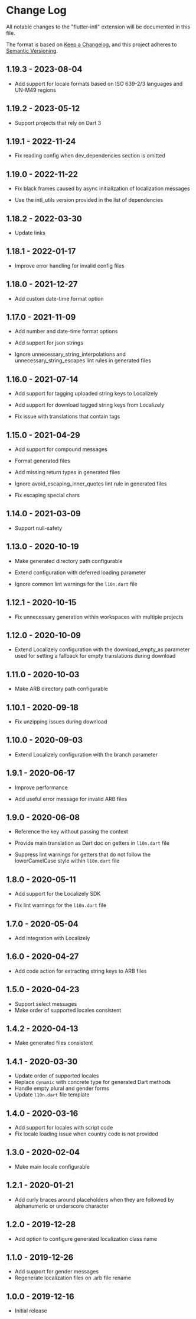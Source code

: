 # Change Log

All notable changes to the "flutter-intl" extension will be documented in this file.

The format is based on [Keep a Changelog](https://keepachangelog.com/en/1.0.0/),
and this project adheres to [Semantic Versioning](https://semver.org/spec/v2.0.0.html).

## 1.19.3 - 2023-08-04

- Add support for locale formats based on ISO 639-2/3 languages and UN-M49 regions

## 1.19.2 - 2023-05-12

- Support projects that rely on Dart 3

## 1.19.1 - 2022-11-24

- Fix reading config when dev_dependencies section is omitted

## 1.19.0 - 2022-11-22

- Fix black frames caused by async initialization of localization messages

- Use the intl_utils version provided in the list of dependencies

## 1.18.2 - 2022-03-30

- Update links

## 1.18.1 - 2022-01-17

- Improve error handling for invalid config files

## 1.18.0 - 2021-12-27

- Add custom date-time format option

## 1.17.0 - 2021-11-09

- Add number and date-time format options

- Add support for json strings

- Ignore unnecessary_string_interpolations and unnecessary_string_escapes lint rules in generated files

## 1.16.0 - 2021-07-14

- Add support for tagging uploaded string keys to Localizely

- Add support for download tagged string keys from Localizely

- Fix issue with translations that contain tags

## 1.15.0 - 2021-04-29

- Add support for compound messages

- Format generated files

- Add missing return types in generated files

- Ignore avoid_escaping_inner_quotes lint rule in generated files

- Fix escaping special chars

## 1.14.0 - 2021-03-09

- Support null-safety

## 1.13.0 - 2020-10-19

- Make generated directory path configurable

- Extend configuration with deferred loading parameter

- Ignore common lint warnings for the `l10n.dart` file

## 1.12.1 - 2020-10-15

- Fix unnecessary generation within workspaces with multiple projects

## 1.12.0 - 2020-10-09

- Extend Localizely configuration with the download_empty_as parameter used for setting a fallback for empty translations during download

## 1.11.0 - 2020-10-03

- Make ARB directory path configurable

## 1.10.1 - 2020-09-18

- Fix unzipping issues during download

## 1.10.0 - 2020-09-03

- Extend Localizely configuration with the branch parameter

## 1.9.1 - 2020-06-17

- Improve performance

- Add useful error message for invalid ARB files

## 1.9.0 - 2020-06-08

- Reference the key without passing the context

- Provide main translation as Dart doc on getters in `l10n.dart` file

- Suppress lint warnings for getters that do not follow the lowerCamelCase style within `l10n.dart` file

## 1.8.0 - 2020-05-11

- Add support for the Localizely SDK

- Fix lint warnings for the `l10n.dart` file

## 1.7.0 - 2020-05-04

- Add integration with Localizely

## 1.6.0 - 2020-04-27

- Add code action for extracting string keys to ARB files

## 1.5.0 - 2020-04-23

- Support select messages
- Make order of supported locales consistent

## 1.4.2 - 2020-04-13

- Make generated files consistent

## 1.4.1 - 2020-03-30

- Update order of supported locales
- Replace `dynamic` with concrete type for generated Dart methods
- Handle empty plural and gender forms
- Update `l10n.dart` file template

## 1.4.0 - 2020-03-16

- Add support for locales with script code
- Fix locale loading issue when country code is not provided

## 1.3.0 - 2020-02-04

- Make main locale configurable

## 1.2.1 - 2020-01-21

- Add curly braces around placeholders when they are followed by alphanumeric or underscore character

## 1.2.0 - 2019-12-28

- Add option to configure generated localization class name

## 1.1.0 - 2019-12-26

- Add support for gender messages
- Regenerate localization files on .arb file rename

## 1.0.0 - 2019-12-16

- Initial release
